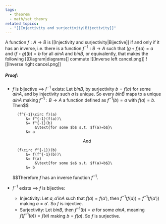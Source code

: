 ```yaml
---
tags:
  - theorem
  - math/set_theory
related topics:
  - "[[Injectivity and surjectivity|Bijectivity]]"
---
```

A function $f: A\to B$ is [[Injectivity and surjectivity|Bijective]] if and only if it has an inverse, i.e. there is a function $f^{-1}: B\to A$ such that $(g\circ f)(a)= a$ and $(f\circ g)(b) = b$ for all $a in A$ and $b in B$, or equivalently, that makes the following [[Diagram|diagrams]] commute
![[Inverse left cancel.png]]
![[Inverse right cancel.png]]
##### Proof:
- $f$ is bijective $\implies$ $f^{-1}$ exists:
	Let $b in B$, by surjectivity $b=f(a)$ for some $a in A$, and by injectivity such $a$ is unique. So every $b in B$ maps to a unique $a in A$ making $f^{-1}:B\to A$ a function defined as $f^{-1}(b)= a$ with $f(a)=b$. Then$$
	
		(f^{-1}\circ f)(a) 
			&= f^{-1}(f(a))\
			&= f^{-1}(b)
				&\text{for some $b$ s.t. $f(a)=b$}\
			&= a
	$$And$$
	
		(f\circ f^{-1})(b)
			&= f(f^{-1}(b))\
			&= f(a)
				&\text{for some $a$ s.t. $f(a)=b$}\
			&= b
	
	$$Therefore $f$ has an inverse function $f^{-1}$.
- $f^{-1}$ exists $\implies$ $f$ is bijective:
	- Injectivity:
		Let $a, a' in A$ such that $f(a) = f(a')$, then $f^{-1}(f(a)) = f^{-1}(f(a'))$ making $a=a'$. So $f$ is injective.
	- Surjectivity:
		Let $b in B$, then $f^{-1}(b)= a$ for some $a in A$, meaning $f(f^{-1}(b))=f(a)$ making $b=f(a)$. So $f$ is surjective.